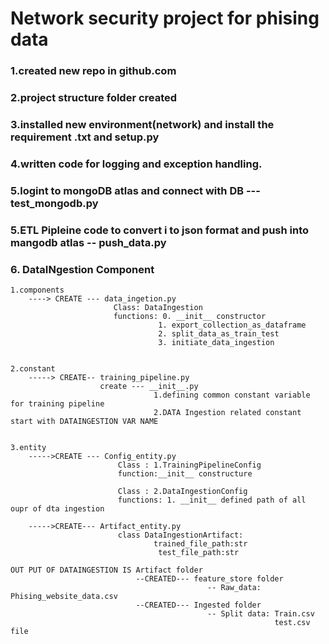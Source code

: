# Network security project for phising data

### 1.created new repo in github.com

### 2.project structure folder created
### 3.installed new environment(network) and install the requirement .txt  and setup.py
### 4.written code for logging and exception handling.
### 5.logint to mongoDB atlas and connect with DB   --- test_mongodb.py
### 5.ETL Pipleine code to convert i to json format and push into mangodb atlas  -- push_data.py

### 6. DataINgestion Component
    1.components
        ----> CREATE --- data_ingetion.py
                           Class: DataIngestion
                           functions: 0. __init__ constructor 
                                     1. export_collection_as_dataframe
                                     2. split_data_as_train_test
                                     3. initiate_data_ingestion
                           

    2.constant
        -----> CREATE-- training_pipeline.py
                        create --- __init__.py 
                                    1.defining common constant variable for training pipeline
                                    2.DATA Ingestion related constant start with DATAINGESTION VAR NAME

        
    3.entity
        ----->CREATE --- Config_entity.py 
                            Class : 1.TrainingPipelineConfig
                            function:__init__ constructure

                            Class : 2.DataIngestionConfig
                            functions: 1. __init__ defined path of all oupr of dta ingestion
                            
        ----->CREATE--- Artifact_entity.py
                            class DataIngestionArtifact:
                                    trained_file_path:str
                                     test_file_path:str
        
    OUT PUT OF DATAINGESTION IS Artifact folder
                                --CREATED--- feature_store folder
                                                -- Raw_data: Phising_website_data.csv
                                --CREATED--- Ingested folder
                                                -- Split data: Train.csv
                                                               test.csv file              



###
